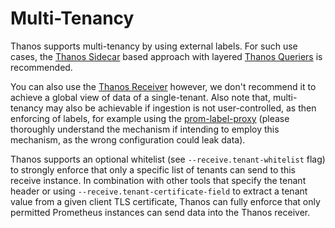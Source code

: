 # Multi-Tenancy

Thanos supports multi-tenancy by using external labels. For such use cases, the [Thanos Sidecar](../components/sidecar.md) based approach with layered [Thanos Queriers](../components/query.md) is recommended.

You can also use the [Thanos Receiver](../components/receive.md) however, we don't recommend it to achieve a global view of data of a single-tenant. Also note that, multi-tenancy may also be achievable if ingestion is not user-controlled, as then enforcing of labels, for example using the [prom-label-proxy](https://github.com/openshift/prom-label-proxy) (please thoroughly understand the mechanism if intending to employ this mechanism, as the wrong configuration could leak data).

Thanos supports an optional whitelist (see `--receive.tenant-whitelist` flag) to strongly enforce that only a specific list of tenants can send to this receive instance. In combination with other tools that specify the tenant header or using `--receive.tenant-certificate-field` to extract a tenant value from a given client TLS certificate, Thanos can fully enforce that only permitted Prometheus instances can send data into the Thanos receiver.
